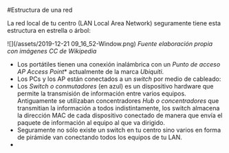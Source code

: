 #Estructura de una red

La red local de tu centro (LAN Local Area Network) seguramente tiene esta estructura en estrella o árbol:

![](/assets/2019-12-21 09_16_52-Window.png)
*Fuente elaboración propia con imágenes CC de Wikipedia*

* Los portátiles tienen una conexión inalámbrica con un *Punto de acceso AP Access Point** actualmente de la marca *Ubiquiti*.
* Los PCs y los AP están conectados a un *switch* por medio de cableado:
 * Los *Switch o conmutadores* (en azul) es un dispositivo hardware que permite la transmisión de información entre varios equipos. Antiguamente se utilizaban concentradores *Hub o concentradores* que transmitian la información a todos indistintamente, los switch almacena la dirección MAC de cada dispositivo conectado de manera que envía el paquete de información al equipo al que va dirigido.
 * Seguramente no sólo existe un switch en tu centro sino varios en forma de pirámide van conectando todos los equipos de tu LAN.
 * 
